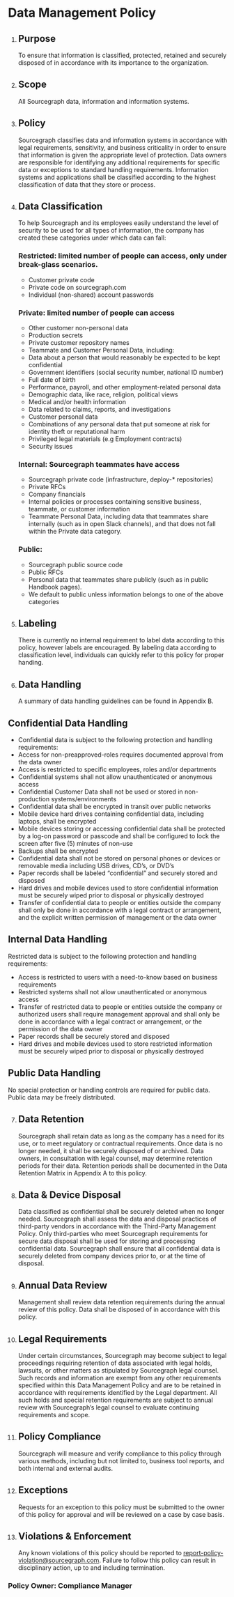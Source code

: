 # Data Management Policy

1. ## Purpose

   To ensure that information is classified, protected, retained and securely disposed of in accordance with its importance to the organization.

2. ## Scope

   All Sourcegraph data, information and information systems.

3. ## Policy

   Sourcegraph classifies data and information systems in accordance with legal requirements, sensitivity, and business criticality in order to ensure that information is given the appropriate level of protection. Data owners are responsible for identifying any additional requirements for specific data or exceptions to standard handling requirements.
   Information systems and applications shall be classified according to the highest classification of data that they store or process.

4. ## Data Classification

   To help Sourcegraph and its employees easily understand the level of security to be used for all types of information, the company has created these categories under which data can fall:

   ### Restricted: limited number of people can access, only under break-glass scenarios.

   - Customer private code
   - Private code on sourcegraph.com
   - Individual (non-shared) account passwords

   ### Private: limited number of people can access

   - Other customer non-personal data
   - Production secrets
   - Private customer repository names
   - Teammate and Customer Personal Data, including:
   - Data about a person that would reasonably be expected to be kept confidential
   - Government identifiers (social security number, national ID number)
   - Full date of birth
   - Performance, payroll, and other employment-related personal data
   - Demographic data, like race, religion, political views
   - Medical and/or health information
   - Data related to claims, reports, and investigations
   - Customer personal data
   - Combinations of any personal data that put someone at risk for identity theft or reputational harm
   - Privileged legal materials (e.g Employment contracts)
   - Security issues

   ### Internal: Sourcegraph teammates have access

   - Sourcegraph private code (infrastructure, deploy-\* repositories)
   - Private RFCs
   - Company financials
   - Internal policies or processes containing sensitive business, teammate, or customer information
   - Teammate Personal Data, including data that teammates share internally (such as in open Slack channels), and that does not fall within the Private data category.

   ### Public:

   - Sourcegraph public source code
   - Public RFCs
   - Personal data that teammates share publicly (such as in public Handbook pages).
   - We default to public unless information belongs to one of the above categories

5. ## Labeling

   There is currently no internal requirement to label data according to this policy, however labels are encouraged. By labeling data according to classification level, individuals can quickly refer to this policy for proper handing.

6. ## Data Handling
   A summary of data handling guidelines can be found in Appendix B.

## Confidential Data Handling

- Confidential data is subject to the following protection and handling requirements:
- Access for non-preapproved-roles requires documented approval from the data owner
- Access is restricted to specific employees, roles and/or departments
- Confidential systems shall not allow unauthenticated or anonymous access
- Confidential Customer Data shall not be used or stored in non-production systems/environments
- Confidential data shall be encrypted in transit over public networks
- Mobile device hard drives containing confidential data, including laptops, shall be encrypted
- Mobile devices storing or accessing confidential data shall be protected by a log-on password or passcode and shall be configured to lock the screen after five (5) minutes of non-use
- Backups shall be encrypted
- Confidential data shall not be stored on personal phones or devices or removable media including USB drives, CD’s, or DVD’s
- Paper records shall be labeled “confidential” and securely stored and disposed
- Hard drives and mobile devices used to store confidential information must be securely wiped prior to disposal or physically destroyed
- Transfer of confidential data to people or entities outside the company shall only be done in accordance with a legal contract or arrangement, and the explicit written permission of management or the data owner

## Internal Data Handling

Restricted data is subject to the following protection and handling requirements:

- Access is restricted to users with a need-to-know based on business requirements
- Restricted systems shall not allow unauthenticated or anonymous access
- Transfer of restricted data to people or entities outside the company or authorized users shall require management approval and shall only be done in accordance with a legal contract or arrangement, or the permission of the data owner
- Paper records shall be securely stored and disposed
- Hard drives and mobile devices used to store restricted information must be securely wiped prior to disposal or physically destroyed

## Public Data Handling

No special protection or handling controls are required for public data. Public data may be freely distributed.

7. ## Data Retention
   Sourcegraph shall retain data as long as the company has a need for its use, or to meet regulatory or contractual requirements. Once data is no longer needed, it shall be securely disposed of or archived. Data owners, in consultation with legal counsel, may determine retention periods for their data. Retention periods shall be documented in the Data Retention Matrix in Appendix A to this policy.
8. ## Data & Device Disposal

   Data classified as confidential shall be securely deleted when no longer needed. Sourcegraph shall assess the data and disposal practices of third-party vendors in accordance with the Third-Party Management Policy. Only third-parties who meet Sourcegraph requirements for secure data disposal shall be used for storing and processing confidential data.
   Sourcegraph shall ensure that all confidential data is securely deleted from company devices prior to, or at the time of disposal.

9. ## Annual Data Review

   Management shall review data retention requirements during the annual review of this policy. Data shall be disposed of in accordance with this policy.

10. ## Legal Requirements

    Under certain circumstances, Sourcegraph may become subject to legal proceedings requiring retention of data associated with legal holds, lawsuits, or other matters as stipulated by Sourcegraph legal counsel. Such records and information are exempt from any other requirements specified within this Data Management Policy and are to be retained in accordance with requirements identified by the Legal department. All such holds and special retention requirements are subject to annual review with Sourcegraph’s legal counsel to evaluate continuing requirements and scope.

11. ## Policy Compliance

    Sourcegraph will measure and verify compliance to this policy through various methods, including but not limited to, business tool reports, and both internal and external audits.

12. ## Exceptions

    Requests for an exception to this policy must be submitted to the owner of this policy for approval and will be reviewed on a case by case basis.

13. ## Violations & Enforcement
    Any known violations of this policy should be reported to report-policy-violation@sourcegraph.com. Failure to follow this policy can result in disciplinary action, up to and including termination.

### Policy Owner: **Compliance Manager**
